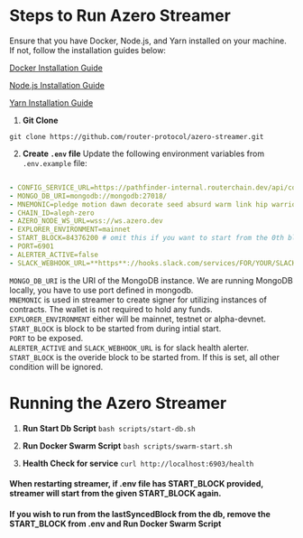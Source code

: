 # Steps to Run Azero Streamer

Ensure that you have Docker, Node.js, and Yarn installed on your machine. If not, follow the installation guides below:

[Docker Installation Guide](https://docs.docker.com/get-docker/)

[Node.js Installation Guide](https://nodejs.org/en/download/)

[Yarn Installation Guide](https://classic.yarnpkg.com/en/docs/install)

1. **Git Clone**

`git clone https://github.com/router-protocol/azero-streamer.git`

2. **Create `.env` file**
Update the following environment variables from `.env.example` file:
```yaml

- CONFIG_SERVICE_URL=https://pathfinder-internal.routerchain.dev/api/contracts
- MONGO_DB_URI=mongodb://mongodb:27018/
- MNEMONIC=pledge motion dawn decorate seed absurd warm link hip warrior garment element
- CHAIN_ID=aleph-zero
- AZERO_NODE_WS_URL=wss://ws.azero.dev
- EXPLORER_ENVIRONMENT=mainnet
- START_BLOCK=84376200 # omit this if you want to start from the 0th block or lastSyncedBlock in your db
- PORT=6901 
- ALERTER_ACTIVE=false
- SLACK_WEBHOOK_URL=**https**://hooks.slack.com/services/FOR/YOUR/SLACK/WEBHOOK
```
`MONGO_DB_URI` is the URI of the MongoDB instance. We are running MongoDB locally, you have to use port defined in mongodb.   
`MNEMONIC` is used in streamer to create signer for utilizing instances of contracts. The wallet is not required to hold any funds.  
`EXPLORER_ENVIRONMENT` either will be mainnet, testnet or alpha-devnet.   
`START_BLOCK` is block to be started from during intial start.   
`PORT` to be exposed.   
`ALERTER_ACTIVE` and `SLACK_WEBHOOK_URL` is for slack health alerter.  
`START_BLOCK` is the overide block to be started from. If this is set, all other condition will be ignored.  

# Running the Azero Streamer

1. **Run Start Db Script**
`bash scripts/start-db.sh`

2. **Run Docker Swarm Script**
`bash scripts/swarm-start.sh`

3. **Health Check for service**
`curl http://localhost:6903/health`

#### When restarting streamer, if .env file has START_BLOCK provided, streamer will start from the given START_BLOCK again.
#### If you wish to run from the lastSyncedBlock from the db, remove the START_BLOCK from .env and Run Docker Swarm Script
